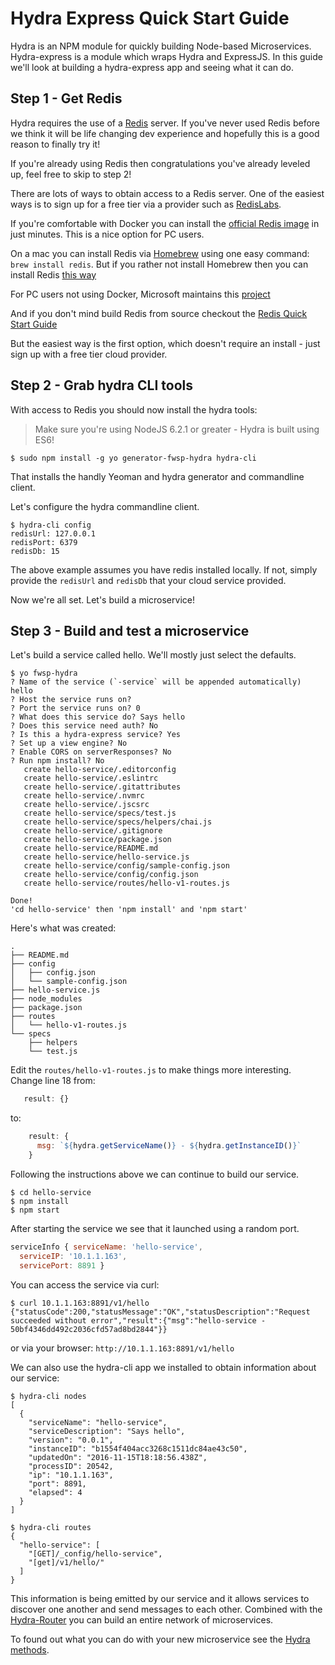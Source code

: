 # Hydra Express Quick Start Guide

Hydra is an NPM module for quickly building Node-based Microservices. Hydra-express is a module which wraps Hydra and ExpressJS. In this guide we'll look at building a hydra-express app and seeing what it can do.

## Step 1 - Get Redis
Hydra requires the use of a [Redis](http://redis.io/) server. If you've never used Redis before we think it will be life changing dev experience and hopefully this is a good reason to finally try it!

If you're already using Redis then congratulations you've already leveled up, feel free to skip to step 2!

There are lots of ways to obtain access to a Redis server.  One of the easiest ways is to sign up for a free tier via a provider such as [RedisLabs](https://redislabs.com/pricing). 

If you're comfortable with Docker you can install the [official Redis image](https://hub.docker.com/_/redis/) in just minutes. This is a nice option for PC users.

On a mac you can install Redis via [Homebrew](http://brew.sh/) using one easy command: `brew install redis`.  But if you rather not install Homebrew then you can install Redis [this way](http://jasdeep.ca/2012/05/installing-redis-on-mac-os-x/)

For PC users not using Docker, Microsoft maintains this [project](https://github.com/MSOpenTech/redis)

And if you don't mind build Redis from source checkout the [Redis Quick Start Guide](http://redis.io/topics/quickstart)

But the easiest way is the first option, which doesn't require an install - just sign up with a free tier cloud provider.

## Step 2 - Grab hydra CLI tools

With access to Redis you should now install the hydra tools:

> Make sure you're using NodeJS 6.2.1 or greater - Hydra is built using ES6!

```shell
$ sudo npm install -g yo generator-fwsp-hydra hydra-cli
```

That installs the handly Yeoman and hydra generator and commandline client.

Let's configure the hydra commandline client.

```shell
$ hydra-cli config
redisUrl: 127.0.0.1
redisPort: 6379
redisDb: 15
```

The above example assumes you have redis installed locally. If not, simply provide the `redisUrl` and `redisDb` that your cloud service provided.

Now we're all set. Let's build a microservice!

## Step 3 - Build and test a microservice

Let's build a service called hello. We'll mostly just select the defaults.

```shell
$ yo fwsp-hydra
? Name of the service (`-service` will be appended automatically) hello
? Host the service runs on? 
? Port the service runs on? 0
? What does this service do? Says hello
? Does this service need auth? No
? Is this a hydra-express service? Yes
? Set up a view engine? No
? Enable CORS on serverResponses? No
? Run npm install? No
   create hello-service/.editorconfig
   create hello-service/.eslintrc
   create hello-service/.gitattributes
   create hello-service/.nvmrc
   create hello-service/.jscsrc
   create hello-service/specs/test.js
   create hello-service/specs/helpers/chai.js
   create hello-service/.gitignore
   create hello-service/package.json
   create hello-service/README.md
   create hello-service/hello-service.js
   create hello-service/config/sample-config.json
   create hello-service/config/config.json
   create hello-service/routes/hello-v1-routes.js

Done!
'cd hello-service' then 'npm install' and 'npm start'
```

Here's what was created: 
```
.
├── README.md
├── config
│   ├── config.json
│   └── sample-config.json
├── hello-service.js
├── node_modules
├── package.json
├── routes
│   └── hello-v1-routes.js
└── specs
    ├── helpers
    └── test.js
```

Edit the `routes/hello-v1-routes.js` to make things more interesting.
Change line 18 from: 

```javascript
   result: {}
```

to: 

```javascript
    result: {
      msg: `${hydra.getServiceName()} - ${hydra.getInstanceID()}`
    }  
```

Following the instructions above we can continue to build our service.

```shell
$ cd hello-service
$ npm install
$ npm start
```

After starting the service we see that it launched using a random port.

```javascript
serviceInfo { serviceName: 'hello-service',
  serviceIP: '10.1.1.163',
  servicePort: 8891 }
```

You can access the service via curl:

```shell
$ curl 10.1.1.163:8891/v1/hello
{"statusCode":200,"statusMessage":"OK","statusDescription":"Request succeeded without error","result":{"msg":"hello-service - 50bf4346dd492c2036cfd57ad8bd2844"}}
```

or via your browser: `http://10.1.1.163:8891/v1/hello`

We can also use the hydra-cli app we installed to obtain information about our service:

```
$ hydra-cli nodes
[
  {
    "serviceName": "hello-service",
    "serviceDescription": "Says hello",
    "version": "0.0.1",
    "instanceID": "b1554f404acc3268c1511dc84ae43c50",
    "updatedOn": "2016-11-15T18:18:56.438Z",
    "processID": 20542,
    "ip": "10.1.1.163",
    "port": 8891,
    "elapsed": 4
  }
]
```

```
$ hydra-cli routes
{
  "hello-service": [
    "[GET]/_config/hello-service",
    "[get]/v1/hello/"
  ]
}
```

This information is being emitted by our service and it allows services to discover one another and send messages to each other.  Combined with the [Hydra-Router](https://github.com/flywheelsports/fwsp-hydra-router) you can build an entire network of microservices.

To found out what you can do with your new microservice see the [Hydra methods](https://github.com/flywheelsports/fwsp-hydra/blob/master/documentation.md#hydra-methods).
